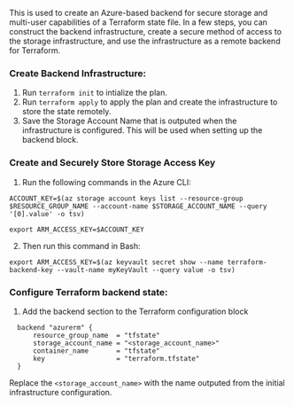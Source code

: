 This is used to create an Azure-based backend for secure storage and multi-user capabilities of a Terraform state file.
In a few steps, you can construct the backend infrastructure, create a secure method of access to the storage infrastructure, and use the infrastructure as a remote backend for Terraform.

### Create Backend Infrastructure:

1. Run `terraform init` to intialize the plan.
2. Run `terraform apply` to apply the plan and create the infrastructure to store the state remotely.
3. Save the Storage Account Name that is outputed when the infrastructure is configured. This will be used when setting up the backend block.


### Create and Securely Store Storage Access Key
1. Run the following commands in the Azure CLI:

```
ACCOUNT_KEY=$(az storage account keys list --resource-group $RESOURCE_GROUP_NAME --account-name $STORAGE_ACCOUNT_NAME --query '[0].value' -o tsv)

export ARM_ACCESS_KEY=$ACCOUNT_KEY
```

2. Then run this command in Bash:

```
export ARM_ACCESS_KEY=$(az keyvault secret show --name terraform-backend-key --vault-name myKeyVault --query value -o tsv)
```

### Configure Terraform backend state: 
1. Add the backend section to the Terraform configuration block

```
  backend "azurerm" {
      resource_group_name  = "tfstate"
      storage_account_name = "<storage_account_name>"
      container_name       = "tfstate"
      key                  = "terraform.tfstate"
  }
```
Replace the `<storage_account_name>` with the name outputed from the initial infrastructure configuration.
